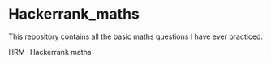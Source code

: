 # Hackerrank_maths
This repository contains all the basic maths questions I have ever practiced.

HRM- Hackerrank maths
